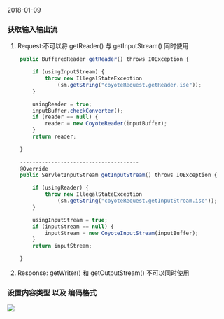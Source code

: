 2018-01-09
### 获取输入输出流
1. Request:不可以将 getReader() 与 getInputStream() 同时使用
```javascript
    public BufferedReader getReader() throws IOException {

        if (usingInputStream) {
            throw new IllegalStateException
                (sm.getString("coyoteRequest.getReader.ise"));
        }

        usingReader = true;
        inputBuffer.checkConverter();
        if (reader == null) {
            reader = new CoyoteReader(inputBuffer);
        }
        return reader;

    }
    
    --------------------------------------
    @Override
    public ServletInputStream getInputStream() throws IOException {

        if (usingReader) {
            throw new IllegalStateException
                (sm.getString("coyoteRequest.getInputStream.ise"));
        }

        usingInputStream = true;
        if (inputStream == null) {
            inputStream = new CoyoteInputStream(inputBuffer);
        }
        return inputStream;

    }
```

2. Response: getWriter() 和 getOutputStream() 不可以同时使用

### 设置内容类型 以及 编码格式
![](https://github.com/t734070824/tq.java/blob/master/tq.java.Professional.Java.for.Web.Applications/src/main/java/com.wrox/1.png?raw=true) 
